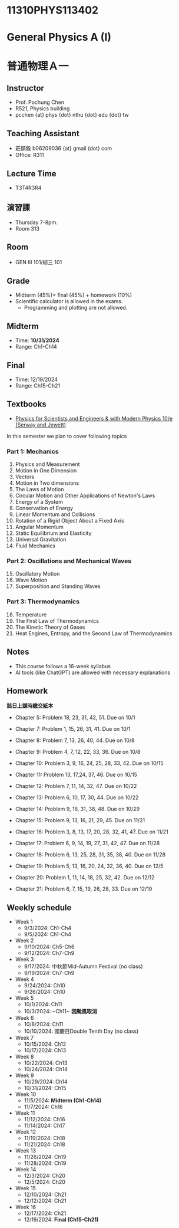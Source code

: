 # 11310PHYS113402
# General Physics A (I)
# 普通物理Ａ一

## Instructor
* Prof. Pochung Chen
* R521, Physics building
* pcchen {at} phys {dot} nthu {dot} edu {dot} tw

## Teaching Assistant
* 莊鎮銓 b06209036 {at} gmail {dot} com
* Office: R311

## Lecture Time
* T3T4R3R4

## 演習課
* Thursday 7-8pm.
* Room 313

## Room
* GEN III 101/綜三 101

## Grade
* Midterm (45%)+ final (45%) + homework (10%)
* Scientific calculator is allowed in the exams.
  * Programming and plotting are not allowed.

## Midterm
* Time: **10/31/2024**
* Range: Ch1-Ch14

## Final
* Time: 12/19/2024
* Range: Ch15-Ch21

## Textbooks
* [Physics for Scientists and Engineers & with Modern Physics 10/e (Serway and Jewett)](https://www.tsanghai.com.tw/book_detail.php?c=264&no=3826#p=1)

In this semester we plan to cover following topics

### Part 1: Mechanics
1. Physics and Measurement
2. Motion in One Dimension
3. Vectors
4. Motion in Two dimensions
5. The Laws of Motion
6. Circular Motion and Other Applications of Newton's Laws
7. Energy of a System
8. Conservation of Energy
9. Linear Momentum and Collisions
10. Rotation of a Rigid Object About a Fixed Axis
11. Angular Momentum
12. Static Equilibrium and Elasticity
13. Universal Gravitation
14. Fluid Mechanics

### Part 2: Oscillations and Mechanical Waves
15. Oscillatory Motion
16. Wave Motion
17. Superposition and Standing Waves

### Part 3: Thermodynamics
18. Temperature
19. The First Law of Thermodynamics
20. The Kinetic Theory of Gases
21. Heat Engines, Entropy, and the Second Law of Thermodynamics

## Notes
* This course follows a 16-week syllabus
* AI tools (like ChatGPT) are allowed with necessary explanations

## Homework
**該日上課時繳交紙本**
* Chapter 5: Problem 18, 23, 31, 42, 51. Due on 10/1
* Chapter 7: Problem 1, 15, 26, 31, 41. Due on 10/1
* Chapter 8: Problem 7, 13, 26, 40, 44. Due on 10/8
* Chapter 9: Problem 4, 7, 12, 22, 33, 36. Due on 10/8
* Chapter 10: Problem 3, 9, 16, 24, 25, 28, 33, 42. Due on 10/15
* Chapter 11: Problem 13, 17,24, 37, 46. Due on 10/15
* Chapter 12: Problem 7, 11, 14, 32, 47. Due on 10/22
* Chapter 13: Problem 6, 10, 17, 30, 44. Due on 10/22
* Chapter 14: Problem 9, 16, 31, 38, 48. Due on 10/29

* Chapter 15: Problem 9, 13, 16, 21, 29, 45. Due on 11/21
* Chapter 16: Problem 3, 8, 13, 17, 20, 28, 32, 41, 47. Due on 11/21
* Chapter 17: Problem 6, 9, 14, 19, 27, 31, 42, 47. Due on 11/28
* Chapter 18: Problem 6, 13, 25, 28, 31, 35, 38, 40. Due on 11/28
* Chapter 19: Problem 5, 13, 16, 20, 24, 32, 36, 40. Due on 12/5
* Chapter 20: Problem 1, 11, 14, 18, 25, 32, 42. Due on 12/12
* Chapter 21: Problem 6, 7, 15, 19, 26, 28, 33. Due on 12/19


## Weekly schedule
* Week 1
  * 9/3/2024: Ch1-Ch4
  * 9/5/2024: Ch1-Ch4
* Week 2
  * 9/10/2024: Ch5-Ch6
  * 9/12/2024: Ch7-Ch9
* Week 3
  * 9/17/2024: 中秋節Mid-Autumn Festival (no class)
  * 9/19/2024: Ch7-Ch9
* Week 4
  * 9/24/2024: Ch10
  * 9/26/2024: Ch10
* Week 5
  * 10/1/2024: Ch11
  * 10/3/2024: ~Ch11~ **因颱風取消**
* Week 6
  * 10/8/2024: Ch11
  * 10/10/2024: 國慶日Double Tenth Day (no class)
* Week 7
  * 10/15/2024: Ch12
  * 10/17/2024: Ch13
* Week 8
  * 10/22/2024: Ch13
  * 10/24/2024: Ch14
* Week 9
  * 10/29/2024: Ch14
  * 10/31/2024: Ch15
* Week 10
  * 11/5/2024: **Midterm (Ch1-Ch14)**
  * 11/7/2024: Ch16
* Week 11
  * 11/12/2024: Ch16
  * 11/14/2024: Ch17
* Week 12
  * 11/19/2024: Ch18
  * 11/21/2024: Ch18
* Week 13
  * 11/26/2024: Ch19
  * 11/28/2024: Ch19
* Week 14
  * 12/3/2024: Ch20
  * 12/5/2024: Ch20
* Week 15
  * 12/10/2024: Ch21
  * 12/12/2024: Ch21
* Week 16
  * 12/17/2024: Ch21
  * 12/19/2024: **Final (Ch15-Ch21)**
